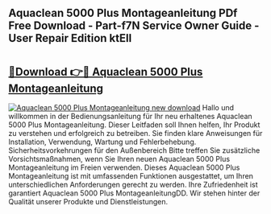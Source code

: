 ## Aquaclean 5000 Plus Montageanleitung PDf Free Download - Part-f7N Service Owner Guide - User Repair Edition ktEll

# <h2><a href="http://df791m.blite.top/?on=Aquaclean+5000+Plus+Montageanleitung">🔗Download 👉🔴 Aquaclean 5000 Plus Montageanleitung</a></h2>

[![Aquaclean 5000 Plus Montageanleitung new download](https://i.imgur.com/lujVjoI.png)](http://df791m.blite.top/?on=Aquaclean+5000+Plus+Montageanleitung)
Hallo und willkommen in der Bedienungsanleitung für Ihr neu erhaltenes Aquaclean 5000 Plus Montageanleitung. Dieser Leitfaden soll Ihnen helfen, Ihr Produkt zu verstehen und erfolgreich zu betreiben. Sie finden klare Anweisungen für Installation, Verwendung, Wartung und Fehlerbehebung. Sicherheitsvorkehrungen für den Außenbereich Bitte treffen Sie zusätzliche Vorsichtsmaßnahmen, wenn Sie Ihren neuen Aquaclean 5000 Plus Montageanleitung im Freien verwenden. Dieses Aquaclean 5000 Plus Montageanleitung ist mit umfassenden Funktionen ausgestattet, um Ihren unterschiedlichen Anforderungen gerecht zu werden. Ihre Zufriedenheit ist garantiert Aquaclean 5000 Plus MontageanleitungDD. Wir stehen hinter der Qualität unserer Produkte und Dienstleistungen.
